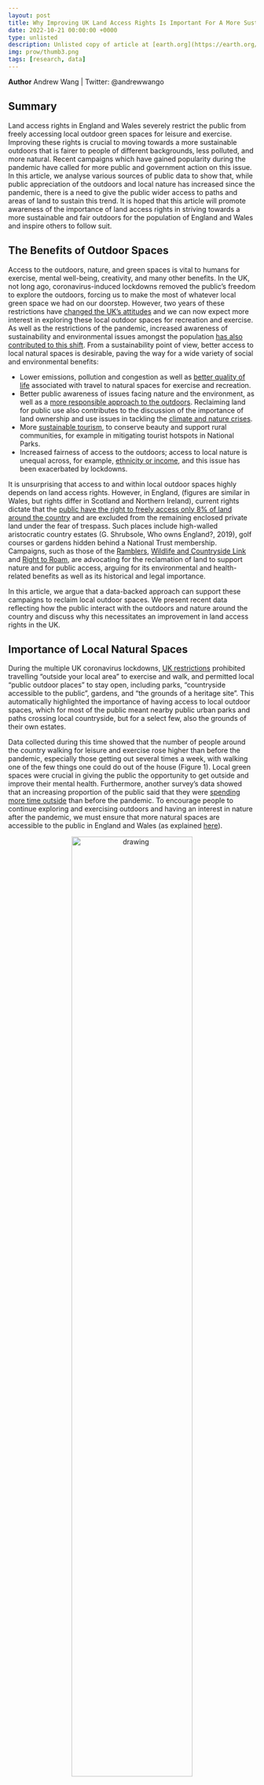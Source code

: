 ```yaml
---
layout: post
title: Why Improving UK Land Access Rights Is Important For A More Sustainable Outdoors
date: 2022-10-21 00:00:00 +0000
type: unlisted
description: Unlisted copy of article at [earth.org](https://earth.org/data_visualization/uk-land-access-rights/) # Add post description (optional)
img: prow/thumb3.png
tags: [research, data] 
---
```


**Author** Andrew Wang | Twitter: @andrewwango

## Summary

Land access rights in England and Wales severely restrict the public from freely accessing local outdoor green spaces for leisure and exercise. Improving these rights is crucial to moving towards a more sustainable outdoors that is fairer to people of different backgrounds, less polluted, and more natural. Recent campaigns which have gained popularity during the pandemic have called for more public and government action on this issue. In this article, we analyse various sources of public data to show that, while public appreciation of the outdoors and local nature has increased since the pandemic, there is a need to give the public wider access to paths and areas of land to sustain this trend. It is hoped that this article will promote awareness of the importance of land access rights in striving towards a more sustainable and fair outdoors for the population of England and Wales and inspire others to follow suit. 

## The Benefits of Outdoor Spaces

Access to the outdoors, nature, and green spaces is vital to humans for exercise, mental well-being, creativity, and many other benefits. In the UK, not long ago, coronavirus-induced lockdowns removed the public’s freedom to explore the outdoors, forcing us to make the most of whatever local green space we had on our doorstep. However, two years of these restrictions have [changed the UK’s attitudes](http://www.ramblers.org.uk/thegrassisntgreener) and we can now expect more interest in exploring these local outdoor spaces for recreation and exercise. As well as the restrictions of the pandemic, increased awareness of sustainability and environmental issues amongst the population [has also contributed to this shift](https://www2.deloitte.com/uk/en/pages/press-releases/articles/four-out-of-five-uk-consumers-adopt-more-sustainable-lifestyle-choices-during-covid-19-pandemic.html). From a sustainability point of view, better access to local natural spaces is desirable, paving the way for a wide variety of social and environmental benefits:

*   Lower emissions, pollution and congestion as well as [better quality of life](http://www.ramblers.org.uk/thegrassisntgreener) associated with travel to natural spaces for exercise and recreation.
*   Better public awareness of issues facing nature and the environment, as well as a [more responsible approach to the outdoors](https://www.theguardian.com/environment/2022/oct/13/people-are-right-to-trespass-in-fight-for-right-to-roam-in-england-says-green-mp-caroline-lucas). Reclaiming land for public use also contributes to the discussion of the importance of land ownership and use issues in tackling the [climate and nature crises](https://whoownsengland.org/2022/04/27/why-land-ownership-is-crucial-climate-nature-crises/).
*   More [sustainable tourism](https://www.nationalparksengland.org.uk/__data/assets/pdf_file/0023/26780/NPE-Position-Statement-Sustainable-Tourism-2013.pdf), to conserve beauty and support rural communities, for example in mitigating tourist hotspots in National Parks.
*   Increased fairness of access to the outdoors; access to local nature is unequal across, for example, [ethnicity or income](https://neweconomics.org/2021/01/escaping-green-deprivation), and this issue has been exacerbated by lockdowns.

It is unsurprising that access to and within local outdoor spaces highly depends on land access rights. However, in England, (figures are similar in Wales, but rights differ in Scotland and Northern Ireland), current rights dictate that the [public have the right to freely access only 8% of land around the country](https://www.ramblers.org.uk/policy/england/access/access-to-wild-open-countryside-or-the-right-to-roam.aspx) and are excluded from the remaining enclosed private land under the fear of trespass. Such places include high-walled aristocratic country estates (G. Shrubsole, Who owns England?, 2019), golf courses or gardens hidden behind a National Trust membership. Campaigns, such as those of the [Ramblers](https://dontloseyourway.ramblers.org.uk/), [Wildlife and Countryside Link](https://www.wcl.org.uk/nature-for-everyone.asp) and [Right to Roam](https://www.righttoroam.org.uk/), are advocating for the reclamation of land to support nature and for public access, arguing for its environmental and health-related benefits as well as its historical and legal importance.

In this article, we argue that a data-backed approach can support these campaigns to reclaim local outdoor spaces. We present recent data reflecting how the public interact with the outdoors and nature around the country and discuss why this necessitates an improvement in land access rights in the UK.

## Importance of Local Natural Spaces

During the multiple UK coronavirus lockdowns, [UK restrictions](http://web.archive.org/web/20210107005810/https:/www.gov.uk/guidance/national-lockdown-stay-at-home#exercising) prohibited travelling “outside your local area” to exercise and walk, and permitted local “public outdoor places” to stay open, including parks, “countryside accessible to the public”, gardens, and “the grounds of a heritage site”. This automatically highlighted the importance of having access to local outdoor spaces, which for most of the public meant nearby public urban parks and paths crossing local countryside, but for a select few, also the grounds of their own estates.

Data collected during this time showed that the number of people around the country walking for leisure and exercise rose higher than before the pandemic, especially those getting out several times a week, with walking one of the few things one could do out of the house (Figure 1). Local green spaces were crucial in giving the public the opportunity to get outside and improve their mental health. Furthermore, another survey’s data showed that an increasing proportion of the public said that they were [spending more time outside](https://www.ons.gov.uk/economy/environmentalaccounts/articles/howhaslockdownchangedourrelationshipwithnature/2021-04-26) than before the pandemic. To encourage people to continue exploring and exercising outdoors and having an interest in nature after the pandemic, we must ensure that more natural spaces are accessible to the public in England and Wales (as explained [here](https://www.righttoroam.org.uk/)).

<p align="center">
<img src="{{site.baseurl}}/assets/img/EO/Figure1.png" alt="drawing" width="70%"/>
</p>

_Figure 1:_ _Proportion of adults who walk for leisure averaged across all of England from 2016 to 2021, according to the [Active Lives Survey](https://www.gov.uk/government/statistical-data-sets/walking-and-cycling-statistics-cw) by Sport England. This graph incorporates the recently released 2021 survey data not included on past reports; 2022 survey data is scheduled for release in summer 2023._

To support the idea that these outdoor spaces remain important even after the pandemic has ended, recent data presented in Figure 2 showed that both interest in exercising locally and leisure visits to green spaces has stayed at an elevated level compared to before the pandemic – in particular, local exercise interest remains at a statistically significant higher level than before. This suggests the prolonged importance of local outdoor spaces, supporting the focus on sustainable access to the outdoors long after the pandemic.

<p align="center">
<img src="{{site.baseurl}}/assets/img/EO/Figure2.png" alt="drawing" width="70%"/>
</p>

